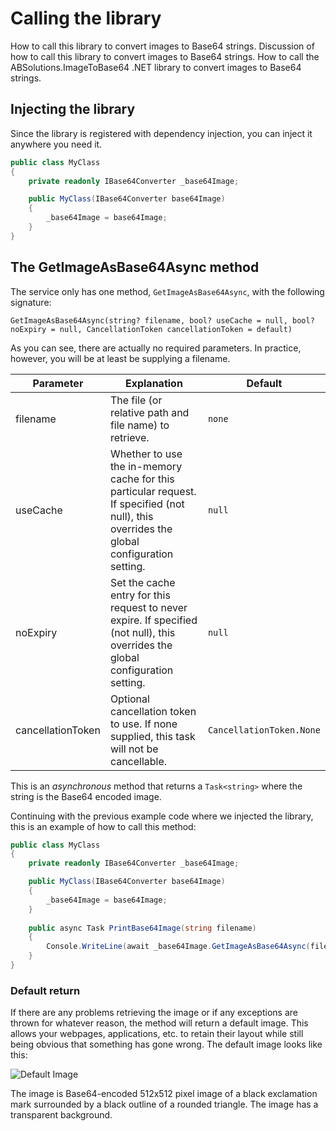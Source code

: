 # Calling the library

<link-summary>How to call this library to convert images to Base64 strings.</link-summary>
<card-summary>Discussion of how to call this library to convert images to Base64 strings.</card-summary>
<web-summary>How to call the ABSolutions.ImageToBase64 .NET library to convert images to Base64 strings.</web-summary>

## Injecting the library

Since the library is registered with dependency injection, you can inject it anywhere you need it.

```c#
public class MyClass
{
    private readonly IBase64Converter _base64Image;

    public MyClass(IBase64Converter base64Image)
    {
        _base64Image = base64Image;
    }
}
```

## The GetImageAsBase64Async method

The service only has one method, `GetImageAsBase64Async`, with the following signature:

`GetImageAsBase64Async(string? filename, bool? useCache = null, bool? noExpiry = null,
        CancellationToken cancellationToken = default)`

As you can see, there are actually no required parameters. In practice, however, you will be at least be supplying a
filename.

| Parameter         | Explanation                                                                                                                               | Default                  |
|-------------------|-------------------------------------------------------------------------------------------------------------------------------------------|--------------------------|
| filename          | The file (or relative path and file name) to retrieve.                                                                                    | `none`                   |
| useCache          | Whether to use the in-memory cache for this particular request. If specified (not null), this overrides the global configuration setting. | `null`                   |
| noExpiry          | Set the cache entry for this request to never expire. If specified (not null), this overrides the global configuration setting.           | `null`                   |
| cancellationToken | Optional cancellation token to use. If none supplied, this task will not be cancellable.                                                  | `CancellationToken.None` |

This is an *asynchronous* method that returns a `Task<string>` where the string is the Base64 encoded image.

Continuing with the previous example code where we injected the library, this is an example of how to call this method:

```c#
public class MyClass
{
    private readonly IBase64Converter _base64Image;

    public MyClass(IBase64Converter base64Image)
    {
        _base64Image = base64Image;
    }
    
    public async Task PrintBase64Image(string filename)
    {
        Console.WriteLine(await _base64Image.GetImageAsBase64Async(filename));
    }
}
```

### Default return

If there are any problems retrieving the image or if any exceptions are thrown for whatever reason, the method will
return a default image. This allows your webpages, applications, etc. to retain their layout while still being obvious
that something has gone wrong. The default image looks like this:

![Default Image](defaultBase64ReturnImage.png)

The image is Base64-encoded 512x512 pixel image of a black exclamation mark surrounded by a black outline of a rounded
triangle. The image has a transparent background.
